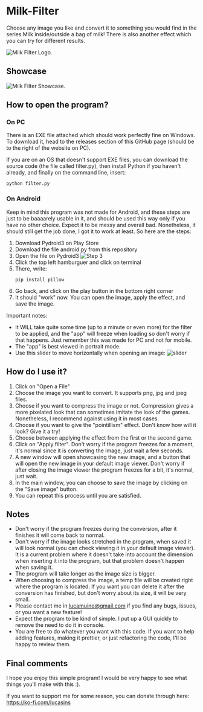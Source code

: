 # Milk-Filter
Choose any image you like and convert it to something you would find in the series Milk inside/outside a bag of milk! There is also another effect which you can try for different results.

![Milk Filter Logo.](https://github.com/LucaSinUnaS/Milk-Filter/blob/main/icon.ico)

## Showcase

![Milk Filter Showcase.](https://github.com/LucaSinUnaS/Milk-Filter/blob/main/Showcase.gif)

## How to open the program?
### On PC
There is an EXE file attached which should work perfectly fine on Windows. To download it, head to the releases section of this GitHub page (should be to the right of the website on PC).

If you are on an OS that doesn't support EXE files, you can download the source code (the file called filter.py), then install Python if you haven't already, and finally on the command line, insert:
```
python filter.py
```
### On Android
Keep in mind this program was not made for Android, and these steps are just to be baaaarely usable in it, and should be used this way only if you have no other choice. Expect it to be messy and overall bad. Nonetheless, it should still get the job done, I got it to work at least. So here are the steps:

1. Download Pydroid3 on Play Store
2. Download the file android.py from this repository
3. Open the file on Pydroid3
   ![Step 3](https://i.imgur.com/p9DqXof.jpeg)
4. Click the top left hamburguer and click on terminal
5. There, write:
   ```
   pip install pillow
   ```
6. Go back, and click on the play button in the bottom right corner
7. It should "work" now. You can open the image, apply the effect, and save the image.

Important notes: 
- It WILL take quite some time (up to a minute or even more) for the filter to be applied, and the "app" will freeze when loading so don't worry if that happens. Just remember this was made for PC and not for mobile.
- The "app" is best viewed in portrait mode.
- Use this slider to move horizontally when opening an image:
  ![slider](https://i.imgur.com/V9JhjjV.jpeg)

## How do I use it?

1. Click on "Open a File"
2. Choose the image you want to convert. It supports png, jpg and jpeg files.
3. Choose if you want to compress the image or not. Compression gives a more pixelated look that can sometimes imitate the look of the games. Nonetheless, I recommend against using it in most cases.
4. Choose if you want to give the "pointillism" effect. Don't know how will it look? Give it a try!
5. Choose between applying the effect from the first or the second game.
7. Click on "Apply filter". Don't worry if the program freezes for a moment, it's normal since it is converting the image, just wait a few seconds.
8. A new window will open showcasing the new image, and a button that will open the new image in your default image viewer. Don't worry if after closing the image viewer the program freezes for a bit, it's normal, just wait.
9. In the main window, you can choose to save the image by clicking on the "Save image" button.
10. You can repeat this process until you are satisfied.

## Notes

- Don't worry if the program freezes during the conversion, after it finishes it will come back to normal.
- Don't worry if the image looks stretched in the program, when saved it will look normal (you can check viewing it in your default image viewer). It is a current problem where it doesn't take into account the dimension when inserting it into the program, but that problem doesn't happen when saving it.
- The program will take longer as the image size is bigger.
- When choosing to compress the image, a temp file will be created right where the program is located. If you want you can delete it after the conversion has finished, but don't worry about its size, it will be very small.
- Please contact me in lucamuino@gmail.com if you find any bugs, issues, or you want a new feature!
- Expect the program to be kind of simple. I put up a GUI quickly to remove the need to do it in console.
- You are free to do whatever you want with this code. If you want to help adding features, making it prettier, or just refactoring the code, I'll be happy to review them.

## Final comments

I hope you enjoy this simple program! I would be very happy to see what things you'll make with this :). 

If you want to support me for some reason, you can donate through here: https://ko-fi.com/lucasins
